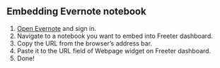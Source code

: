 ## Embedding Evernote notebook

1. <a href="{{ curItem.homeUrl|e }}" target="_blank">Open Evernote</a> and sign in.
2. Navigate to a notebook you want to embed into Freeter dashboard.
3. Copy the URL from the browser’s address bar.
4. Paste it to the URL field of Webpage widget on Freeter dashboard.
5. Done!
